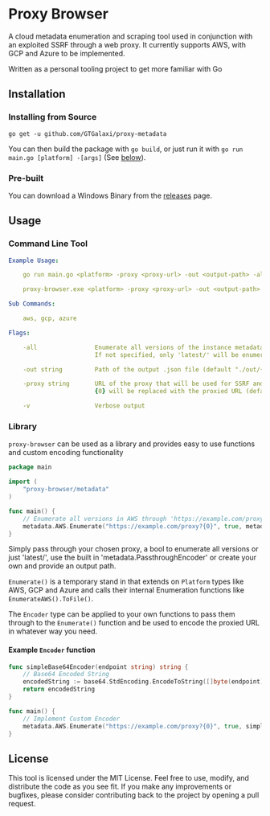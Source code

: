 # Proxy Browser

A cloud metadata enumeration and scraping tool used in conjunction with an exploited SSRF through a web proxy. It currently supports AWS, with GCP and Azure to be implemented.

Written as a personal tooling project to get more familiar with Go

## Installation

### Installing from Source

```plaintext
go get -u github.com/GTGalaxi/proxy-metadata
```

You can then build the package with `go build`, or just run it with `go run main.go [platform] -[args]` (See [below](#usage)).

### Pre-built

You can download a Windows Binary from the [releases](https://github.com/GTGalaxi/proxy-metadata/releases) page.

## Usage

### Command Line Tool

```yaml
Example Usage:

    go run main.go <platform> -proxy <proxy-url> -out <output-path> -all -v

    proxy-browser.exe <platform> -proxy <proxy-url> -out <output-path> -all -v

Sub Commands:

    aws, gcp, azure

Flags:

    -all                Enumerate all versions of the instance metadata. 
                        If not specified, only 'latest/' will be enumerated

    -out string         Path of the output .json file (default "./out/{platform}.json")

    -proxy string       URL of the proxy that will be used for SSRF and enumeration.
                        {0} will be replaced with the proxied URL (default "http://example.com/proxy?{0}")

    -v                  Verbose output
```

### Library

`proxy-browser` can be used as a library and provides easy to use functions and custom encoding functionality

```go
package main

import (
    "proxy-browser/metadata"
)

func main() {
    // Enumerate all versions in AWS through 'https://example.com/proxy?{0}' and save to file './out/aws.json
    metadata.AWS.Enumerate("https://example.com/proxy?{0}", true, metadata.PassthroughEncoder, "./out/aws.json")
}
```

Simply pass through your chosen proxy, a bool to enumerate all versions or just 'latest/', use the built in 'metadata.PassthroughEncoder' or create your own and provide an output path.

`Enumerate()` is a temporary stand in that extends on `Platform` types like AWS, GCP and Azure and calls their internal Enumeration functions like `EnumerateAWS().ToFile()`.

The `Encoder` type can be applied to your own functions to pass them through to the `Enumerate()` function and be used to encode the proxied URL in whatever way you need.

#### Example `Encoder` function

```go
func simpleBase64Encoder(endpoint string) string {
    // Base64 Encoded String
    encodedString := base64.StdEncoding.EncodeToString([]byte(endpoint))
    return encodedString
}

func main() {
    // Implement Custom Encoder
    metadata.AWS.Enumerate("https://example.com/proxy?{0}", true, simpleBase64Encoder, "./out/aws.json")
}
```

## License

This tool is licensed under the MIT License. Feel free to use, modify, and distribute the code as you see fit. If you make any improvements or bugfixes, please consider contributing back to the project by opening a pull request.
